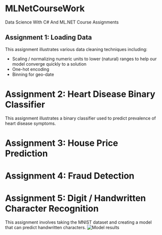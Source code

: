 # MLNetCourseWork
Data Science With C# And ML.NET Course Assignments

## Assignment 1: Loading Data
This assignment illustrates various data cleaning techniques including:
* Scaling / normalizing numeric units to lower (natural) ranges to help our model converge quickly to a solution
* One-hot encoding 
* Binning for geo-date

# Assignment 2: Heart Disease Binary Classifier
This assignment illustrates a binary classifier used to predict prevalence of heart disease symptoms.

# Assignment 3: House Price Prediction

# Assignment 4: Fraud Detection

# Assignment 5: Digit / Handwritten Character Recognition
This assignment involves taking the MNIST dataset and creating a model that can predict handwritten characters. 
![Model results](../DigitRecogniton/digit_recognition_results.png)
